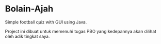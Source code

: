 # Bolain-Ajah
Simple football quiz with GUI using Java.

Project ini dibuat untuk memenuhi tugas PBO yang kedepannya akan dilihat oleh adik tingkat saya.
